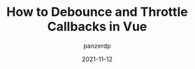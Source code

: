 ---
author: panzerdp
date: 2021-11-12
tags:
  - vuejs
  - javascript
target_url: https://dmitripavlutin.com/vue-debounce-throttle/
title: How to Debounce and Throttle Callbacks in Vue
---